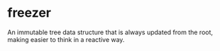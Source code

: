 # freezer
An immutable tree data structure that is always updated from the root, making easier to think in a reactive way.
